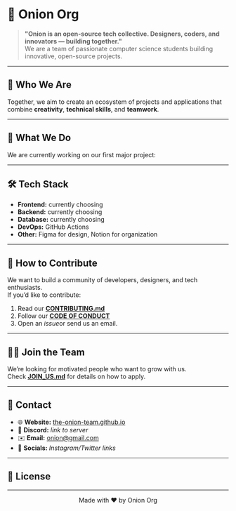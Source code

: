 # 🧅 Onion Org

> **"Onion is an open-source tech collective. Designers, coders, and innovators — building together."**  
> We are a team of passionate computer science students building innovative, open-source projects.

---

## 📌 Who We Are

Together, we aim to create an ecosystem of projects and applications that combine **creativity**, **technical skills**, and **teamwork**.

---

## 🚀 What We Do
We are currently working on our first major project:

---

## 🛠 Tech Stack
- **Frontend:** currently choosing
- **Backend:** currently choosing
- **Database:** currently choosing
- **DevOps:** GitHub Actions
- **Other:** Figma for design, Notion for organization

---

## 🤝 How to Contribute
We want to build a community of developers, designers, and tech enthusiasts.  
If you’d like to contribute:
1. Read our **[CONTRIBUTING.md](CONTRIBUTING.md)**
2. Follow our **[CODE OF CONDUCT](CODE_OF_CONDUCT.md)**
3. Open an *issue*or send us an email.

---

## 🧑‍💻 Join the Team
We’re looking for motivated people who want to grow with us.  
Check **[JOIN_US.md](JOIN_US.md)** for details on how to apply.

---

## 📢 Contact
- 🌐 **Website:** [the-onion-team.github.io](https://the-onion-team.github.io/onion-org.github.io)
- 💬 **Discord:** _link to server_
- ✉️ **Email:** onion@gmail.com
- 📸 **Socials:** _Instagram/Twitter links_

---

## 📜 License


---

<p align="center">
  Made with ❤️ by Onion Org
</p>

